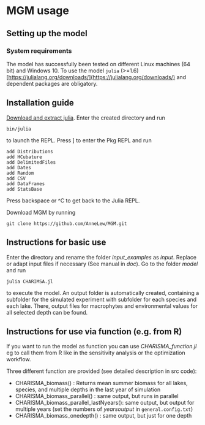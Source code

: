 # MGM usage

## Setting up the model

### System requirements
The model has successfully been tested on different Linux machines (64 bit) and Windows 10. To use the model `julia` (>=1.6) [https://julialang.org/downloads/](https://julialang.org/downloads/) and dependent packages are obligatory. 


## Installation guide
[Download and extract julia](https://julialang.org/downloads/). Enter the created directory and run
```
bin/julia
```
to launch the REPL. Press ] to enter the Pkg REPL and run

```
add Distributions
add HCubature
add DelimitedFiles
add Dates
add Random
add CSV
add DataFrames
add StatsBase
``` 
Press backspace or ^C to get back to the Julia REPL.

Download MGM by running

```
git clone https://github.com/AnneLew/MGM.git
```


## Instructions for basic use
Enter the directory and rename the folder *input_examples* as *input*. Replace or adapt input files if necessary (See manual in *doc*). Go to the folder *model* and run
```
julia CHARIMSA.jl
```
to execute the model. 
An output folder is automatically created, containing a subfolder for the simulated experiment with subfolder for each species and each lake. There, output files for macrophytes and environmental values for all selected depth can be found. 



## Instructions for use via function (e.g. from R)
If you want to run the model as function you can use *CHARISMA_function.jl* eg to call them from R like in the sensitivity analysis or the optimization workflow. 

Three different function are provided (see detailed description in src code): 
- CHARISMA_biomass() : Returns mean summer biomass for all lakes, species, and multiple depths in the last year of simulation
- CHARISMA_biomass_parallel() : same output, but runs in parallel
- CHARISMA_biomass_parallel_lastNyears(): same output, but output for multiple years (set the numbers of *yearsoutput* in `general.config.txt`)
- CHARISMA_biomass_onedepth() : same output, but just for one depth


